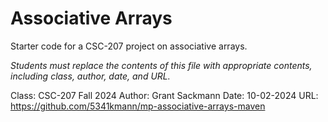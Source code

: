 Associative Arrays
==================

Starter code for a CSC-207 project on associative arrays.

_Students must replace the contents of this file with appropriate
contents, including class, author, date, and URL._

Class: CSC-207 Fall 2024
Author: Grant Sackmann
Date: 10-02-2024
URL: https://github.com/5341kmann/mp-associative-arrays-maven